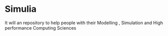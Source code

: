 Simulia
=======

It will an repository to help people with their Modelling , Simulation and High performance Computing Sciences 
